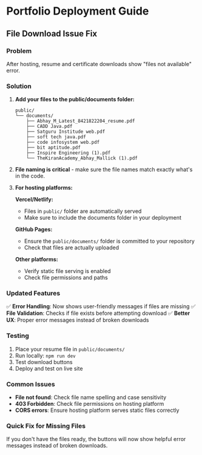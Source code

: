 # Portfolio Deployment Guide

## File Download Issue Fix

### Problem
After hosting, resume and certificate downloads show "files not available" error.

### Solution

1. **Add your files to the public/documents folder:**
   ```
   public/
   └── documents/
       ├── Abhay_M_Latest_8421822204_resume.pdf
       ├── CADD Java.pdf
       ├── Satguru Institude web.pdf
       ├── soft tech java.pdf
       ├── code infosystem web.pdf
       ├── bit aptitude.pdf
       ├── Inspire Engineering (1).pdf
       └── TheKiranAcademy_Abhay_Mallick (1).pdf
   ```

2. **File naming is critical** - make sure the file names match exactly what's in the code.

3. **For hosting platforms:**

   **Vercel/Netlify:**
   - Files in `public/` folder are automatically served
   - Make sure to include the documents folder in your deployment

   **GitHub Pages:**
   - Ensure the `public/documents/` folder is committed to your repository
   - Check that files are actually uploaded

   **Other platforms:**
   - Verify static file serving is enabled
   - Check file permissions and paths

### Updated Features

✅ **Error Handling**: Now shows user-friendly messages if files are missing
✅ **File Validation**: Checks if file exists before attempting download
✅ **Better UX**: Proper error messages instead of broken downloads

### Testing

1. Place your resume file in `public/documents/`
2. Run locally: `npm run dev`
3. Test download buttons
4. Deploy and test on live site

### Common Issues

- **File not found**: Check file name spelling and case sensitivity
- **403 Forbidden**: Check file permissions on hosting platform  
- **CORS errors**: Ensure hosting platform serves static files correctly

### Quick Fix for Missing Files

If you don't have the files ready, the buttons will now show helpful error messages instead of broken downloads.